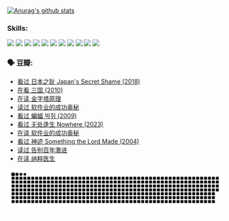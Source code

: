
[![Anurag's github stats](https://github-readme-stats.vercel.app/api?username=w940853815)](https://github.com/anuraghazra/github-readme-stats)

### Skills:

<code><img height="32" src="https://cdn.jsdelivr.net/npm/simple-icons@v5/icons/python.svg"></code>
<code><img height="32" src="https://cdn.jsdelivr.net/npm/simple-icons@v5/icons/javascript.svg"></code>
<code><img height="32" src="https://cdn.jsdelivr.net/npm/simple-icons@v5/icons/django.svg"></code>
<code><img height="32" src="https://cdn.jsdelivr.net/npm/simple-icons@v5/icons/flask.svg"></code>
<code><img height="32" src="https://cdn.jsdelivr.net/npm/simple-icons@v5/icons/vuetify.svg"></code>
<code><img height="32" src="https://cdn.jsdelivr.net/npm/simple-icons@v5/icons/git.svg"></code>
<code><img height="32" src="https://cdn.jsdelivr.net/npm/simple-icons@v5/icons/docker.svg"></code>
<code><img height="32" src="https://cdn.jsdelivr.net/npm/simple-icons@v5/icons/postgresql.svg"></code>
<code><img height="32" src="https://cdn.jsdelivr.net/npm/simple-icons@v5/icons/elasticsearch.svg"></code>
<code><img height="32" src="https://cdn.jsdelivr.net/npm/simple-icons@v5/icons/macos.svg"></code>
<code><img height="32" src="https://cdn.jsdelivr.net/npm/simple-icons@v5/icons/linux.svg"></code>

### 🗣 豆瓣:

<!-- DOUBAN-ACTIVITIES:START -->
- [看过 日本之耻 Japan's Secret Shame‎ (2018)](https://www.douban.com/people/136069238/status/4431579101/?_i=00316612)
- [在看 三国‎ (2010)](https://www.douban.com/people/136069238/status/4430559482/?_i=00316612)
- [在读 金字塔原理](https://www.douban.com/people/136069238/status/4424812753/?_i=00316612)
- [读过 软件业的成功奥秘](https://www.douban.com/people/136069238/status/4424809958/?_i=00316612)
- [看过 蝙蝠 박쥐‎ (2009)](https://www.douban.com/people/136069238/status/4422787315/?_i=00316613)
- [看过 无处逢生 Nowhere‎ (2023)](https://www.douban.com/people/136069238/status/4416454713/?_i=00316613)
- [在读 软件业的成功奥秘](https://www.douban.com/people/136069238/status/4414815312/?_i=00316613)
- [看过 神迹 Something the Lord Made‎ (2004)](https://www.douban.com/people/136069238/status/4409691983/?_i=00316613)
- [读过 告别百年激进](https://www.douban.com/people/136069238/status/4406414036/?_i=00316613)
- [在读 纳粹医生](https://www.douban.com/people/136069238/status/4406413750/?_i=00316613)
<!-- DOUBAN-ACTIVITIES:END -->


![Snake animation](https://raw.githubusercontent.com/w940853815/w940853815/output/github-contribution-grid-snake.svg)

<!--
**w940853815/w940853815** is a ✨ _special_ ✨ repository because its `README.md` (this file) appears on your GitHub profile.

Here are some ideas to get you started:

- 🔭 I’m currently working on ...
- 🌱 I’m currently learning ...
- 👯 I’m looking to collaborate on ...
- 🤔 I’m looking for help with ...
- 💬 Ask me about ...
- 📫 How to reach me: ...
- 😄 Pronouns: ...
- ⚡ Fun fact: ...
-->

